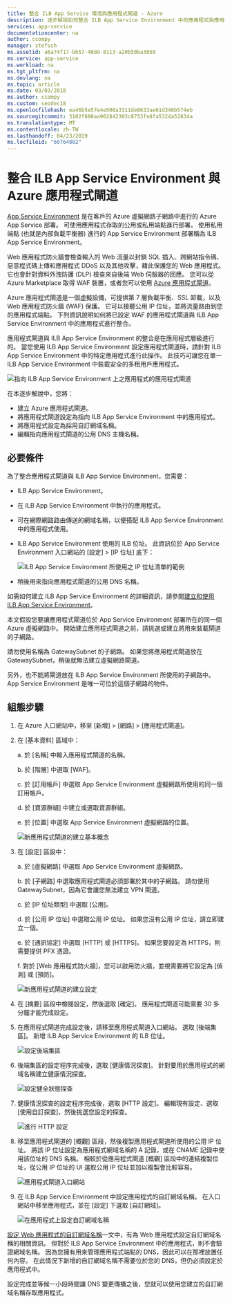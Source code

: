 ```yaml
---
title: 整合 ILB App Service 環境與應用程式閘道 - Azure
description: 逐步解說如何整合 ILB App Service Environment 中的應用程式與應用程式閘道
services: app-service
documentationcenter: na
author: ccompy
manager: stefsch
ms.assetid: a6a74f17-bb57-40dd-8113-a20b50ba3050
ms.service: app-service
ms.workload: na
ms.tgt_pltfrm: na
ms.devlang: na
ms.topic: article
ms.date: 03/03/2018
ms.author: ccompy
ms.custom: seodec18
ms.openlocfilehash: ea46b5e57e4e508a3311de8633ae61d346b574eb
ms.sourcegitcommit: 3102f886aa962842303c8753fe8fa5324a52834a
ms.translationtype: MT
ms.contentlocale: zh-TW
ms.lasthandoff: 04/23/2019
ms.locfileid: "60764802"
---
```

# <a name="integrate-your-ilb-app-service-environment-with-the-azure-application-gateway"></a>整合 ILB App Service Environment 與 Azure 應用程式閘道 #

[App Service Environment](./intro.md) 是在客戶的 Azure 虛擬網路子網路中進行的 Azure App Service 部署。 可使用應用程式存取的公用或私用端點進行部署。 使用私用端點 (也就是內部負載平衡器) 進行的 App Service Environment 部署稱為 ILB App Service Environment。  

Web 應用程式防火牆會檢查輸入的 Web 流量以封鎖 SQL 插入、跨網站指令碼、惡意程式碼上傳和應用程式 DDoS 以及其他攻擊，藉此保護您的 Web 應用程式。 它也會針對資料外洩防護 (DLP) 檢查來自後端 Web 伺服器的回應。 您可以從 Azure Marketplace 取得 WAF 裝置，或者您可以使用 [Azure 應用程式閘道][appgw]。

Azure 應用程式閘道是一個虛擬設備，可提供第 7 層負載平衡、SSL 卸載，以及 Web 應用程式防火牆 (WAF) 保護。 它可以接聽公用 IP 位址，並將流量路由到您的應用程式端點。 下列資訊說明如何將已設定 WAF 的應用程式閘道與 ILB App Service Environment 中的應用程式進行整合。  

應用程式閘道與 ILB App Service Environment 的整合是在應用程式層級進行的。 當您使用 ILB App Service Environment 設定應用程式閘道時，請針對 ILB App Service Environment 中的特定應用程式進行此操作。 此技巧可讓您在單一 ILB App Service Environment 中裝載安全的多租用戶應用程式。  

![指向 ILB App Service Environment 上之應用程式的應用程式閘道][1]

在本逐步解說中，您將：

* 建立 Azure 應用程式閘道。
* 將應用程式閘道設定為指向 ILB App Service Environment 中的應用程式。
* 將應用程式設定為採用自訂網域名稱。
* 編輯指向應用程式閘道的公用 DNS 主機名稱。

## <a name="prerequisites"></a>必要條件

為了整合應用程式閘道與 ILB App Service Environment，您需要：

* ILB App Service Environment。
* 在 ILB App Service Environment 中執行的應用程式。
* 可在網際網路路由傳送的網域名稱，以便搭配 ILB App Service Environment 中的應用程式使用。
* ILB App Service Environment 使用的 ILB 位址。 此資訊位於 App Service Environment 入口網站的 [設定] > [IP 位址] 底下：

    ![ILB App Service Environment 所使用之 IP 位址清單的範例][9]
    
* 稍後用來指向應用程式閘道的公用 DNS 名稱。 

如需如何建立 ILB App Service Environment 的詳細資訊，請參閱[建立和使用 ILB App Service Environment][ilbase]。

本文假設您要讓應用程式閘道位於 App Service Environment 部署所在的同一個 Azure 虛擬網路中。 開始建立應用程式閘道之前，請挑選或建立將用來裝載閘道的子網路。 

請勿使用名稱為 GatewaySubnet 的子網路。 如果您將應用程式閘道放在 GatewaySubnet，稍後就無法建立虛擬網路閘道。 

另外，也不能將閘道放在 ILB App Service Environment 所使用的子網路中。 App Service Environment 是唯一可位於這個子網路的物件。

## <a name="configuration-steps"></a>組態步驟 ##

1. 在 Azure 入口網站中，移至 [新增] > [網路] > [應用程式閘道]。

2. 在 [基本資料] 區域中：

   a. 於 [名稱] 中輸入應用程式閘道的名稱。

   b. 於 [階層] 中選取 [WAF]。

   c. 於 [訂用帳戶] 中選取 App Service Environment 虛擬網路所使用的同一個訂用帳戶。

   d. 於 [資源群組] 中建立或選取資源群組。

   e. 於 [位置] 中選取 App Service Environment 虛擬網路的位置。

   ![新應用程式閘道的建立基本概念][2]

3. 在 [設定] 區設中：

   a. 於 [虛擬網路] 中選取 App Service Environment 虛擬網路。

   b. 於 [子網路] 中選取應用程式閘道必須部署於其中的子網路。 請勿使用 GatewaySubnet，因為它會讓您無法建立 VPN 閘道。

   c. 於 [IP 位址類型] 中選取 [公用]。

   d. 於 [公用 IP 位址] 中選取公用 IP 位址。 如果您沒有公用 IP 位址，請立即建立一個。

   e. 於 [通訊協定] 中選取 [HTTP] 或 [HTTPS]。 如果您要設定為 HTTPS，則需要提供 PFX 憑證。

   f. 對於 [Web 應用程式防火牆]，您可以啟用防火牆，並視需要將它設定為 [偵測] 或 [預防]。

   ![新應用程式閘道的建立設定][3]
    
4. 在 [摘要] 區段中檢閱設定，然後選取 [確定]。 應用程式閘道可能需要 30 多分鐘才能完成設定。  

5. 在應用程式閘道完成設定後，請移至應用程式閘道入口網站。 選取 [後端集區]。 新增 ILB App Service Environment 的 ILB 位址。

   ![設定後端集區][4]

6. 後端集區的設定程序完成後，選取 [健康情況探查]。 針對要用於應用程式的網域名稱建立健康情況探查。 

   ![設定健全狀態探查][5]
    
7. 健康情況探查的設定程序完成後，選取 [HTTP 設定]。 編輯現有設定、選取 [使用自訂探查]，然後挑選您設定的探查。

   ![進行 HTTP 設定][6]
    
8. 移至應用程式閘道的 [概觀] 區段，然後複製應用程式閘道所使用的公用 IP 位址。 將該 IP 位址設定為應用程式網域名稱的 A 記錄，或在 CNAME 記錄中使用該位址的 DNS 名稱。 相較於從應用程式閘道 [概觀] 區段中的連結複製位址，從公用 IP 位址的 UI 選取公用 IP 位址並加以複製會比較容易。 

   ![應用程式閘道入口網站][7]

9. 在 ILB App Service Environment 中設定應用程式的自訂網域名稱。 在入口網站中移至應用程式，並在 [設定] 下選取 [自訂網域]。

   ![在應用程式上設定自訂網域名稱][8]

[設定 Web 應用程式的自訂網域名稱][custom-domain]一文中，有為 Web 應用程式設定自訂網域名稱的相關資訊。 但對於 ILB App Service Environment 中的應用程式，則不會驗證網域名稱。 因為您擁有用來管理應用程式端點的 DNS，因此可以在那裡放置任何內容。 在此情況下新增的自訂網域名稱不需要位於您的 DNS，但仍必須設定於應用程式中。 

設定完成並等候一小段時間讓 DNS 變更傳播之後，您就可以使用您建立的自訂網域名稱存取應用程式。 


<!--IMAGES-->
[1]: ./media/integrate-with-application-gateway/appgw-highlevel.png
[2]: ./media/integrate-with-application-gateway/appgw-createbasics.png
[3]: ./media/integrate-with-application-gateway/appgw-createsettings.png
[4]: ./media/integrate-with-application-gateway/appgw-backendpool.png
[5]: ./media/integrate-with-application-gateway/appgw-healthprobe.png
[6]: ./media/integrate-with-application-gateway/appgw-httpsettings.png
[7]: ./media/integrate-with-application-gateway/appgw-publicip.png
[8]: ./media/integrate-with-application-gateway/appgw-customdomainname.png
[9]: ./media/integrate-with-application-gateway/appgw-iplist.png

<!--LINKS-->
[appgw]: https://docs.microsoft.com/azure/application-gateway/application-gateway-introduction
[custom-domain]: ../app-service-web-tutorial-custom-domain.md
[ilbase]: ./create-ilb-ase.md
